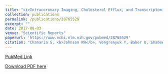 ```yaml
---
title: "<i>Intracoronary Imaging, Cholesterol Efflux, and Transcriptomics after Intensive Statin Treatment in Diabetes</i>"
collection: publications
permalink: /publications/28765529
excerpt: "" 
date: 2017-08-03
venue: "Scientific Reports"
paperurl: 'https://www.ncbi.nlm.nih.gov/pubmed/28765529'
citation: "Chamaria S, <b>Johnson KW</b>, Vengrenyuk Y, Baber U, Shameer K, Divaraniya AA, Glicksberg BS, Li L, Bhatheja S, Moreno P, Maehara A, Mehran R, Dudley JT, Narula J, Sharma SK, Kini AS. Sci Rep. 2017 Aug 1;7(1):7001. doi: 10.1038/s41598-017-07029-7. PubMed ID: 28765529"
---
```


[PubMed Link](https://www.ncbi.nlm.nih.gov/pubmed/28765529)

[Download PDF here](https://kippjohnson.com/files/28765529.pdf)

<script type='text/javascript' src='https://d1bxh8uas1mnw7.cloudfront.net/assets/embed.js'></script>
<div class='altmetric-embed' data-badge-type="medium-donut" data-pmid="28765529" data-hide-no-mentions="true" data-hide-less-than="1" class="altmetric-embed"></div>
